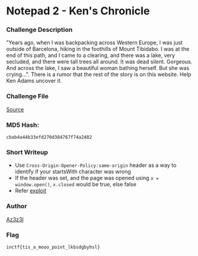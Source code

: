 # Notepad 2 - Ken's Chronicle

### Challenge Description
"Years ago, when I was backpacking across Western Europe, I was just outside of Barcelona, hiking in the foothills of Mount Tibidabo. I was at the end of this path, and I came to a clearing, and there was a lake, very secluded, and there were tall trees all around. It was dead silent. Gorgeous. And across the lake, I saw a beautiful woman bathing herself. But she was crying...". There is a rumor that the rest of the story is on this website. Help Ken Adams uncover it.  

### Challenge File
[Source](./Handout/kenschronicles.zip)

### MD5 Hash:
`cbab4a44b33efd270d384767f74a2482`

### Short Writeup

* Use `Cross-Origin-Opener-Policy:same-origin` header as a way to identify if your startsWith character was wrong
* If the header was set, and the page was opened using `x = window.open()`, `x.closed` would be true, else false
* Refer [exploit](./Admin/exploit)

### Author
[Az3z3l](https://twitter.com/Az3z3l)

### Flag
`inctf{tis_a_mooo_point_lkbsdgbyhsl}`